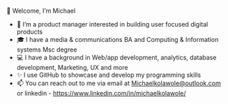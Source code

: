  👋 Welcome, I’m Michael 
- 👀 I’m a product manager interested in building user focused digital products
- 🎓 I have a media & communications BA and Computing & Information systems Msc degree
- 💻  I have a background in Web/app development, analytics, database development, Marketing, UX and more
- ✨ I use GitHub to showcase and develop my programming skills
- 📫 You can reach out to me via email at Michaelkolawole@outlook.com or linkedin - https://www.linkedin.com/in/michaelkolawole/

